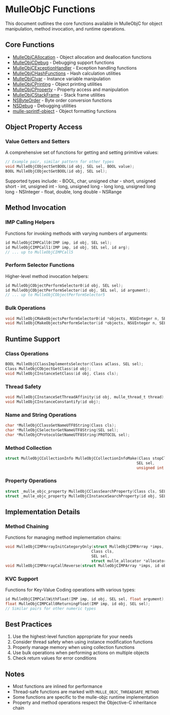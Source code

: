 # MulleObjC Functions

This document outlines the core functions available in MulleObjC for object
manipulation, method invocation, and runtime operations.

## Core Functions

-   [MulleObjCAllocation](MulleObjCAllocation.md) - Object allocation and
    deallocation functions
-   [MulleObjCDebug](MulleObjCDebug.md) - Debugging support functions
-   [MulleObjCExceptionHandler](MulleObjCExceptionHandler.md) - Exception
    handling functions
-   [MulleObjCHashFunctions](MulleObjCHashFunctions.md) - Hash calculation
    utilities
-   [MulleObjCIvar](MulleObjCIvar.md) - Instance variable manipulation
-   [MulleObjCPrinting](MulleObjCPrinting.md) - Object printing utilities
-   [MulleObjCProperty](MulleObjCProperty.md) - Property access and
    manipulation
-   [MulleObjCStackFrame](MulleObjCStackFrame.md) - Stack frame utilities
-   [NSByteOrder](NSByteOrder.md) - Byte order conversion functions
-   [NSDebug](NSDebug.md) - Debugging utilities
-   [mulle-sprintf-object](mulle-sprintf-object.md) - Object formatting
    functions

## Object Property Access

### Value Getters and Setters

A comprehensive set of functions for getting and setting primitive values:

``` c
// Example pair, similar pattern for other types
void MulleObjCObjectSetBOOL(id obj, SEL sel, BOOL value);
BOOL MulleObjCObjectGetBOOL(id obj, SEL sel);
```

Supported types include: - BOOL, char, unsigned char - short, unsigned
short - int, unsigned int - long, unsigned long - long long, unsigned long
long - NSInteger - float, double, long double - NSRange

## Method Invocation

### IMP Calling Helpers

Functions for invoking methods with varying numbers of arguments:

``` c
id MulleObjCIMPCall0(IMP imp, id obj, SEL sel);
id MulleObjCIMPCall1(IMP imp, id obj, SEL sel, id arg);
// ... up to MulleObjCIMPCall5
```

### Perform Selector Functions

Higher-level method invocation helpers:

``` c
id MulleObjCObjectPerformSelector0(id obj, SEL sel);
id MulleObjCObjectPerformSelector(id obj, SEL sel, id argument);
// ... up to MulleObjCObjectPerformSelector5
```

### Bulk Operations

``` c
void MulleObjCMakeObjectsPerformSelector0(id *objects, NSUInteger n, SEL sel);
void MulleObjCMakeObjectsPerformSelector(id *objects, NSUInteger n, SEL sel, id arg);
```

## Runtime Support

### Class Operations

``` c
BOOL MulleObjCClassImplementsSelector(Class aClass, SEL sel);
Class MulleObjCObjectGetClass(id obj);
void MulleObjCInstanceSetClass(id obj, Class cls);
```

### Thread Safety

``` c
void MulleObjCInstanceSetThreadAffinity(id obj, mulle_thread_t thread);
void MulleObjCInstanceConstantify(id obj);
```

### Name and String Operations

``` c
char *MulleObjCClassGetNameUTF8String(Class cls);
char *MulleObjCSelectorGetNameUTF8String(SEL sel);
char *MulleObjCProtocolGetNameUTF8String(PROTOCOL sel);
```

### Method Collection

``` c
struct MulleObjCCollectionInfo MulleObjCCollectionInfoMake(Class stopClass, 
                                                          SEL sel, 
                                                          unsigned int inheritance);
```

### Property Operations

``` c
struct _mulle_objc_property MulleObjCClassSearchProperty(Class cls, SEL propertyid);
struct _mulle_objc_property MulleObjCInstanceSearchProperty(id obj, SEL propertyid);
```

## Implementation Details

### Method Chaining

Functions for managing method implementation chains:

``` c
void MulleObjCIMPArrayInitCategoryOnly(struct MulleObjCIMPArray *imps, 
                                      Class cls, 
                                      SEL sel, 
                                      struct mulle_allocator *allocator);
void MulleObjCIMPArrayCallReverse(struct MulleObjCIMPArray *imps, id obj, id argument);
```

### KVC Support

Functions for Key-Value Coding operations with various types:

``` c
id MulleObjCIMPCallWithFloat(IMP imp, id obj, SEL sel, float argument);
float MulleObjCIMPCall0ReturningFloat(IMP imp, id obj, SEL sel);
// Similar pairs for other numeric types
```

## Best Practices

1.  Use the highest-level function appropriate for your needs
2.  Consider thread safety when using instance modification functions
3.  Properly manage memory when using collection functions
4.  Use bulk operations when performing actions on multiple objects
5.  Check return values for error conditions

## Notes

-   Most functions are inlined for performance
-   Thread-safe functions are marked with `MULLE_OBJC_THREADSAFE_METHOD`
-   Some functions are specific to the mulle-objc runtime implementation
-   Property and method operations respect the Objective-C inheritance chain
